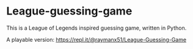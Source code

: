 # League-guessing-game
This is a League of Legends inspired guessing game, written in Python.

A playable version: https://repl.it/@raymanx51/League-Guessing-Game
